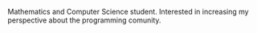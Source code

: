 Mathematics and Computer Science student. Interested in increasing my perspective about the programming comunity.  

<!---
salferdez/salferdez is a ✨ special ✨ repository because its `README.md` (this file) appears on your GitHub profile.
You can click the Preview link to take a look at your changes.
--->
